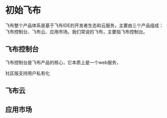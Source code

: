 # 初始飞布

飞布整个产品体系是基于飞布IDE的开发者生态和云服务​，主要由三个产品组成：飞布控制台、飞布云、应用市场。我们常说的飞布，主要指飞布控制台。

## 飞布控制台

飞布控制台是飞布产品的核心，它本质上是一个web服务，

社区版支持用户私有化

## 飞布云



## 应用市场

